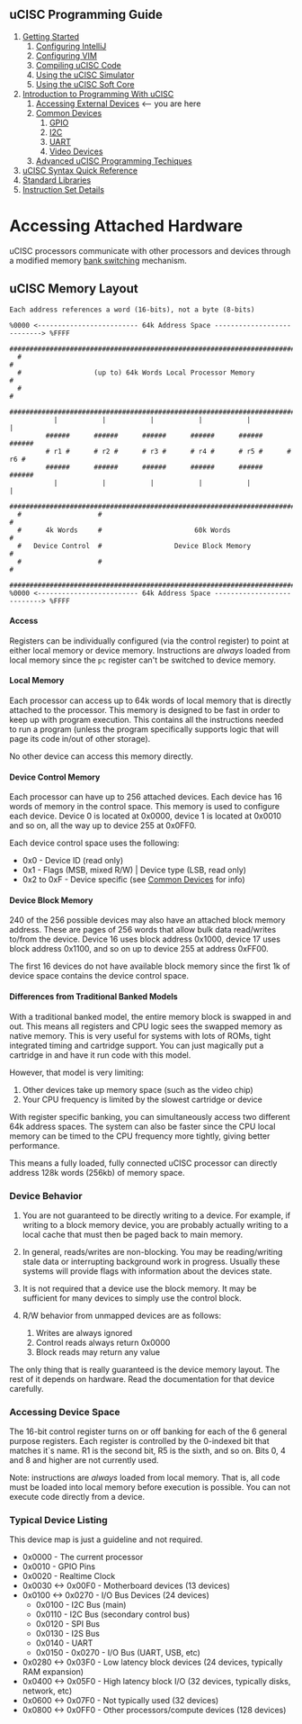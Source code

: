 ## uCISC Programming Guide

1. [Getting Started](1.0_Getting_Started.md)
    1. [Configuring IntelliJ](1.1_Configuring_IntelliJ.md)
    2. [Configuring VIM](1.2_Configuring_VIM.md)
    3. [Compiling uCISC Code](1.3_Compiling_uCISC_Code.md)
    4. [Using the uCISC Simulator](1.4_Simulating_uCISC.md)
    5. [Using the uCISC Soft Core](1.5_Running_uCISC_Soft_Core.md)
2. [Introduction to Programming With uCISC](2.0_Program_With_uCISC.md)
    1. [Accessing External Devices](2.1_Accessing_Devices.md) <-- you are here
    2. [Common Devices](2.2.0_Common_Devices.md)
        1. [GPIO](2.2.1_GPIO_Devices.md)
        2. [I2C](2.2.2_I2C_Devices.md)
        3. [UART](2.2.3_UART_Devices.md)
        4. [Video Devices](2.2.4_Video_Devices.md)
    3. [Advanced uCISC Programming Techiques](2.3_Advanced_Programming_Techniques.md)
3. [uCISC Syntax Quick Reference](3_Syntax_Quick_Reference.md)
4. [Standard Libraries](4_Standard_Libraries.md)
5. [Instruction Set Details](5_Instruction_Set_Details.md)

# Accessing Attached Hardware

uCISC processors communicate with other processors and devices through a modified
memory [bank switching](https://en.wikipedia.org/wiki/Bank_switching) mechanism.

## uCISC Memory Layout

```
Each address references a word (16-bits), not a byte (8-bits)

%0000 <------------------------- 64k Address Space ---------------------------> %FFFF
  #################################################################################
  #                                                                               #
  #                  (up to) 64k Words Local Processor Memory                     #
  #                                                                               #
  #################################################################################
           |           |           |           |           |           |         
         ######      ######      ######      ######      ######      ######      
         # r1 #      # r2 #      # r3 #      # r4 #      # r5 #      # r6 #      
         ######      ######      ######      ######      ######      ######      
           |           |           |           |           |           |         
  #################################################################################
  #                   #                                                           #
  #      4k Words     #                       60k Words                           #
  #   Device Control  #                  Device Block Memory                      #
  #                   #                                                           #
  #################################################################################
%0000 <------------------------- 64k Address Space ---------------------------> %FFFF
```

#### Access

Registers can be individually configured (via the control register) to point at
either local memory or device memory. Instructions are *always* loaded from local
memory since the `pc` register can't be switched to device memory.

#### Local Memory

Each processor can access up to 64k words of local memory that is directly attached
to the processor. This memory is designed to be fast in order to keep up with program
execution. This contains all the instructions needed to run a program (unless the
program specifically supports logic that will page its code in/out of other storage).

No other device can access this memory directly.

#### Device Control Memory

Each processor can have up to 256 attached devices. Each device has 16 words of memory
in the control space. This memory is used to configure each device. Device 0 is
located at 0x0000, device 1 is located at 0x0010 and so on, all the way up to device
255 at 0x0FF0.

Each device control space uses the following:

* 0x0 - Device ID (read only)
* 0x1 - Flags (MSB, mixed R/W) | Device type (LSB, read only)
* 0x2 to 0xF - Device specific (see [Common Devices](2.2.0_Common_Devices.md) for info)

#### Device Block Memory

240 of the 256 possible devices may also have an attached block memory address.
These are pages of 256 words that allow bulk data read/writes to/from the device.
Device 16 uses block address 0x1000, device 17 uses block address 0x1100, and so
on up to device 255 at address 0xFF00.

The first 16 devices do not have available block memory since the first 1k of device
space contains the device control space.

#### Differences from Traditional Banked Models

With a traditional banked model, the entire memory block is swapped in and out. This
means all registers and CPU logic sees the swapped memory as native memory. This is
very useful for systems with lots of ROMs, tight integrated timing and cartridge
support. You can just magically put a cartridge in and have it run code with this
model.

However, that model is very limiting:

1. Other devices take up memory space (such as the video chip)
2. Your CPU frequency is limited by the slowest cartridge or device

With register specific banking, you can simultaneously access two different 64k
address spaces. The system can also be faster since the CPU local memory can be
timed to the CPU frequency more tightly, giving better performance.

This means a fully loaded, fully connected uCISC processor can directly address
128k words (256kb) of memory space.

### Device Behavior

1. You are not guaranteed to be directly writing to a device. For example, if writing
   to a block memory device, you are probably actually writing to a local cache that
   must then be paged back to main memory.

2. In general, reads/writes are non-blocking. You may be reading/writing stale data
   or interrupting background work in progress. Usually these systems will provide
   flags with information about the devices state.

3. It is not required that a device use the block memory. It may be sufficient for
   many devices to simply use the control block.

4. R/W behavior from unmapped devices are as follows:
   1. Writes are always ignored
   2. Control reads always return 0x0000
   3. Block reads may return any value

The only thing that is really guaranteed is the device memory layout. The
rest of it depends on hardware. Read the documentation for that device carefully.

### Accessing Device Space

The 16-bit control register turns on or off banking for each of the 6 general
purpose registers. Each register is controlled by the 0-indexed bit that matches it`s
name. R1 is the second bit, R5 is the sixth, and so on. Bits 0, 4 and 8 and higher
are not currently used.

Note: instructions are *always* loaded from local memory. That is, all code must be
loaded into local memory before execution is possible. You can not execute code
directly from a device.

### Typical Device Listing

This device map is just a guideline and not required.

* 0x0000            - The current processor
* 0x0010            - GPIO Pins
* 0x0020            - Realtime Clock
* 0x0030 <-> 0x00F0 - Motherboard devices (13 devices)
* 0x0100 <-> 0x0270 - I/O Bus Devices (24 devices)
  * 0x0100 - I2C Bus (main)
  * 0x0110 - I2C Bus (secondary control bus)
  * 0x0120 - SPI Bus
  * 0x0130 - I2S Bus
  * 0x0140 - UART
  * 0x0150 - 0x0270 - I/O Bus (UART, USB, etc) 
* 0x0280 <-> 0x03F0 - Low latency block devices (24 devices, typically RAM expansion)
* 0x0400 <-> 0x05F0 - High latency block I/O (32 devices, typically disks, network, etc)
* 0x0600 <-> 0x07F0 - Not typically used (32 devices)
* 0x0800 <-> 0x0FF0 - Other processors/compute devices (128 devices)
